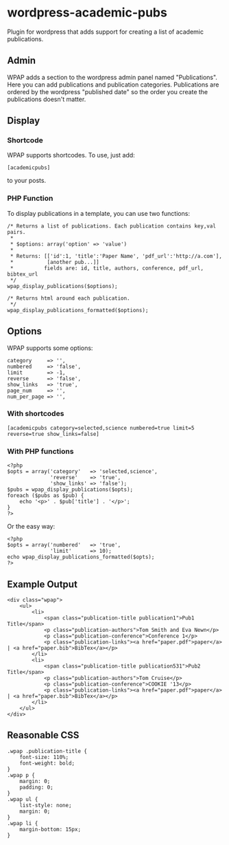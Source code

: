 wordpress-academic-pubs
=======================

Plugin for wordpress that adds support for creating a list of academic publications.


Admin
-----

WPAP adds a section to the wordpress admin panel named "Publications". Here you
can add publications and publication categories. Publications are ordered by the
wordpress "published date" so the order you create the publications doesn't
matter.



Display
-------

### Shortcode

WPAP supports shortcodes. To use, just add:

    [academicpubs]

to your posts.


### PHP Function

To display publications in a template, you can use two functions:

	/* Returns a list of publications. Each publication contains key,val pairs.
	 *
	 * $options: array('option' => 'value')
	 *
	 * Returns: [['id':1, 'title':'Paper Name', 'pdf_url':'http://a.com'], 
	 *           [another pub...]]
	 *          fields are: id, title, authors, conference, pdf_url, bibtex_url
	 */
    wpap_display_publications($options);

    /* Returns html around each publication.
     */
    wpap_display_publications_formatted($options);


Options
-------

WPAP supports some options:

~~~~~~~
category     => '',
numbered     => 'false',
limit        => -1,
reverse      => 'false',
show_links   => 'true',
page_num     => '',
num_per_page => '',
~~~~~~~


### With shortcodes

    [academicpubs category=selected,science numbered=true limit=5 reverse=true show_links=false]

### With PHP functions
    
	<?php
	$opts = array('category'   => 'selected,science',
	              'reverse'    => 'true',
	              'show_links' => 'false');
	$pubs = wpap_display_publications($opts);
	foreach ($pubs as $pub) {
		echo '<p>' . $pub['title'] . '</p>';
	}
	?>

Or the easy way:

	<?php
	$opts = array('numbered'   => 'true',
	              'limit'      => 10);
	echo wpap_display_publications_formatted($opts);
	?>


Example Output
--------------

	<div class="wpap">
		<ul>
			<li>
				<span class="publication-title publication1">Pub1 Title</span>
				<p class="publication-authors">Tom Smith and Eva Newn</p>
				<p class="publication-conference">Conference 1</p>
				<p class="publication-links"><a href="paper.pdf">paper</a> | <a href="paper.bib">BibTex</a></p>
			</li>
			<li>
				<span class="publication-title publication531">Pub2 Title</span>
				<p class="publication-authors">Tom Cruise</p>
				<p class="publication-conference">COOKIE '13</p>
				<p class="publication-links"><a href="paper.pdf">paper</a> | <a href="paper.bib">BibTex</a></p>
			</li>
		</ul>
	</div>


Reasonable CSS
--------------

	.wpap .publication-title {
		font-size: 110%;
		font-weight: bold;
	}
	.wpap p {
		margin: 0;
		padding: 0;
	}
	.wpap ul {
		list-style: none;
		margin: 0;
	}
	.wpap li {
		margin-bottom: 15px;
	}

